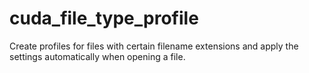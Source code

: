 # cuda_file_type_profile
Create profiles for files with certain filename extensions and apply the settings automatically when opening a file.

